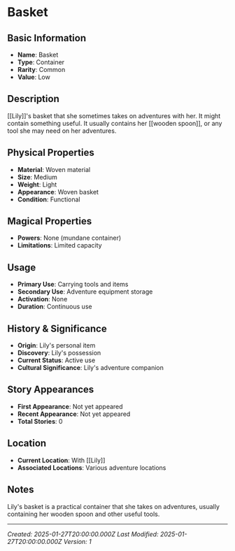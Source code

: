 # Basket

## Basic Information
- **Name**: Basket
- **Type**: Container
- **Rarity**: Common
- **Value**: Low

## Description
[[Lily]]'s basket that she sometimes takes on adventures with her. It might contain something useful. It usually contains her [[wooden spoon]], or any tool she may need on her adventures.

## Physical Properties
- **Material**: Woven material
- **Size**: Medium
- **Weight**: Light
- **Appearance**: Woven basket
- **Condition**: Functional

## Magical Properties
- **Powers**: None (mundane container)
- **Limitations**: Limited capacity

## Usage
- **Primary Use**: Carrying tools and items
- **Secondary Use**: Adventure equipment storage
- **Activation**: None
- **Duration**: Continuous use

## History & Significance
- **Origin**: Lily's personal item
- **Discovery**: Lily's possession
- **Current Status**: Active use
- **Cultural Significance**: Lily's adventure companion

## Story Appearances
- **First Appearance**: Not yet appeared
- **Recent Appearance**: Not yet appeared
- **Total Stories**: 0

## Location
- **Current Location**: With [[Lily]]
- **Associated Locations**: Various adventure locations

## Notes
Lily's basket is a practical container that she takes on adventures, usually containing her wooden spoon and other useful tools.

---
*Created: 2025-01-27T20:00:00.000Z*
*Last Modified: 2025-01-27T20:00:00.000Z*
*Version: 1*
